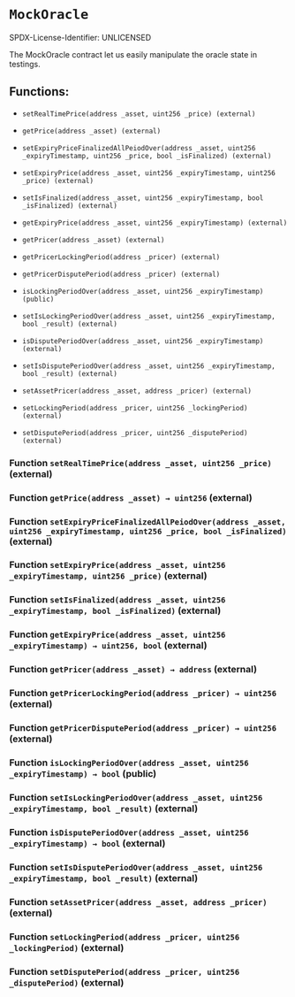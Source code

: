 # `MockOracle`

SPDX-License-Identifier: UNLICENSED

The MockOracle contract let us easily manipulate the oracle state in testings.

## Functions:

- `setRealTimePrice(address _asset, uint256 _price) (external)`

- `getPrice(address _asset) (external)`

- `setExpiryPriceFinalizedAllPeiodOver(address _asset, uint256 _expiryTimestamp, uint256 _price, bool _isFinalized) (external)`

- `setExpiryPrice(address _asset, uint256 _expiryTimestamp, uint256 _price) (external)`

- `setIsFinalized(address _asset, uint256 _expiryTimestamp, bool _isFinalized) (external)`

- `getExpiryPrice(address _asset, uint256 _expiryTimestamp) (external)`

- `getPricer(address _asset) (external)`

- `getPricerLockingPeriod(address _pricer) (external)`

- `getPricerDisputePeriod(address _pricer) (external)`

- `isLockingPeriodOver(address _asset, uint256 _expiryTimestamp) (public)`

- `setIsLockingPeriodOver(address _asset, uint256 _expiryTimestamp, bool _result) (external)`

- `isDisputePeriodOver(address _asset, uint256 _expiryTimestamp) (external)`

- `setIsDisputePeriodOver(address _asset, uint256 _expiryTimestamp, bool _result) (external)`

- `setAssetPricer(address _asset, address _pricer) (external)`

- `setLockingPeriod(address _pricer, uint256 _lockingPeriod) (external)`

- `setDisputePeriod(address _pricer, uint256 _disputePeriod) (external)`

### Function `setRealTimePrice(address _asset, uint256 _price)` (external)

### Function `getPrice(address _asset) → uint256` (external)

### Function `setExpiryPriceFinalizedAllPeiodOver(address _asset, uint256 _expiryTimestamp, uint256 _price, bool _isFinalized)` (external)

### Function `setExpiryPrice(address _asset, uint256 _expiryTimestamp, uint256 _price)` (external)

### Function `setIsFinalized(address _asset, uint256 _expiryTimestamp, bool _isFinalized)` (external)

### Function `getExpiryPrice(address _asset, uint256 _expiryTimestamp) → uint256, bool` (external)

### Function `getPricer(address _asset) → address` (external)

### Function `getPricerLockingPeriod(address _pricer) → uint256` (external)

### Function `getPricerDisputePeriod(address _pricer) → uint256` (external)

### Function `isLockingPeriodOver(address _asset, uint256 _expiryTimestamp) → bool` (public)

### Function `setIsLockingPeriodOver(address _asset, uint256 _expiryTimestamp, bool _result)` (external)

### Function `isDisputePeriodOver(address _asset, uint256 _expiryTimestamp) → bool` (external)

### Function `setIsDisputePeriodOver(address _asset, uint256 _expiryTimestamp, bool _result)` (external)

### Function `setAssetPricer(address _asset, address _pricer)` (external)

### Function `setLockingPeriod(address _pricer, uint256 _lockingPeriod)` (external)

### Function `setDisputePeriod(address _pricer, uint256 _disputePeriod)` (external)
